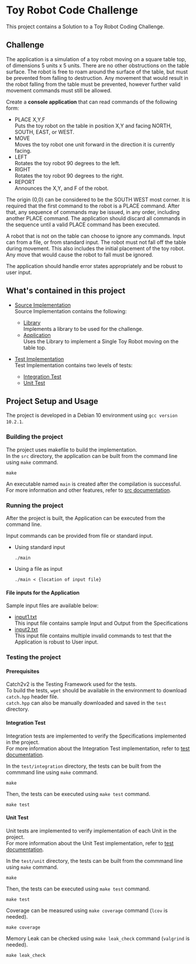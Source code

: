# Toy Robot Code Challenge

This project contains a Solution to a Toy Robot Coding Challenge.

## Challenge

The application is a simulation of a toy robot moving on a square table top, of dimensions 5 units x 5 units. There are no other obstructions on the table surface. The robot is free to roam around the surface of the table, but must be prevented from falling to destruction. Any movement that would result in the robot falling from the table must be prevented, however further valid movement commands must still be allowed.

Create a **console application** that can read commands of the following form:  
* PLACE X,Y,F  
Puts the toy robot on the table in position X,Y and facing NORTH, SOUTH, EAST, or WEST.
* MOVE  
Moves the toy robot one unit forward in the direction it is currently facing.
* LEFT  
Rotates the toy robot 90 degrees to the left.
* RIGHT  
Rotates the toy robot 90 degrees to the right.
* REPORT  
Announces the X,Y, and F of the robot.

The origin (0,0) can be considered to be the SOUTH WEST most corner. It is required that the first command to the robot is a PLACE command. After that, any sequence of commands may be issued, in any order, including another PLACE command. The application should discard all commands in the sequence until a valid PLACE command has been executed.

A robot that is not on the table can choose to ignore any commands. Input can from a file, or from standard input. The robot must not fall off the table during movement. This also includes the initial placement of the toy robot. Any move that would cause the robot to fall must be ignored.

The application should handle error states appropriately and be robust to user input.

## What's contained in this project

* [Source Implementation](src/)  
Source Implementation contains the following:
  * [Library](src/README.md#library)  
  Implements a library to be used for the challenge.
  * [Application](src/README.md#application)  
  Uses the Library to implement a Single Toy Robot moving on the table top.

* [Test Implementation](test/)  
Test Implementation contains two levels of tests:
  * [Integration Test](test/README.md#integration-test)  
  * [Unit Test](test/README.md#unit-test)  

## Project Setup and Usage

The project is developed in a Debian 10 environment using `gcc version 10.2.1`.

### Building the project

The project uses makefile to build the implementation.  
In the `src` directory, the application can be built from the command line using `make` command.  
```
make
```

An executable named `main` is created after the compilation is successful.  
For more information and other features, refer to [src documentation](src/README.md).

### Running the project

After the project is built, the Application can be executed from the command line.  

Input commands can be provided from file or standard input.  
* Using standard input
   ```
   ./main
   ```
* Using a file as input
   ```
   ./main < {location of input file}
   ```

#### File inputs for the Application

Sample input files are available below:
* [input1.txt](test/input/input1.txt)  
This input file contains sample Input and Output from the Specifications
* [input2.txt](test/input/input2.txt)  
This input file contains multiple invalid commands to test that the Application is robust to User input.

### Testing the project

#### Prerequisites

Catch2v2 is the Testing Framework used for the tests.  
To build the tests, `wget` should be available in the environment to download `catch.hpp` header file.  
`catch.hpp` can also be manually downloaded and saved in the `test` directory.

#### Integration Test

Integration tests are implemented to verify the Specifications implemented in the project.  
For more information about the Integration Test implementation, refer to [test documentation](test/README.md#integration-test).

In the `test/integration` directory, the tests can be built from the commmand line using `make` command.
```
make
```

Then, the tests can be executed using `make test` command.
```
make test
```

#### Unit Test

Unit tests are implemented to verify implementation of each Unit in the project.  
For more information about the Unit Test implementation, refer to [test documentation](test/README.md#unit-test).

In the `test/unit` directory, the tests can be built from the commmand line using `make` command.
```
make
```

Then, the tests can be executed using `make test` command.
```
make test
```

Coverage can be measured using `make coverage` command (`lcov` is needed).
```
make coverage
```

Memory Leak can be checked using `make leak_check` command (`valgrind` is needed).
```
make leak_check
```
